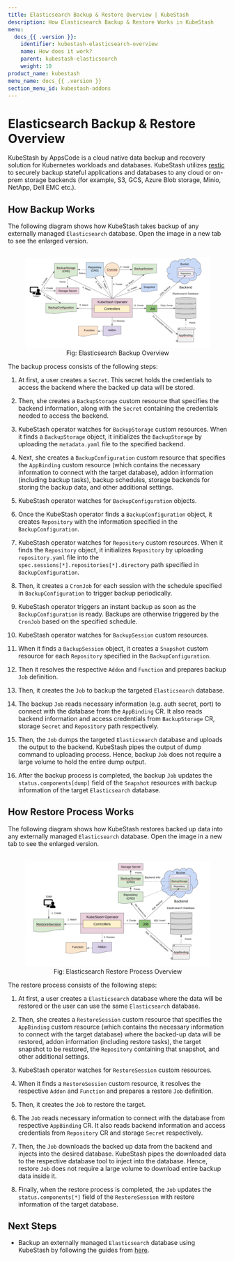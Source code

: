 ```yaml
---
title: Elasticsearch Backup & Restore Overview | KubeStash
description: How Elasticsearch Backup & Restore Works in KubeStash
menu:
  docs_{{ .version }}:
    identifier: kubestash-elasticsearch-overview
    name: How does it work?
    parent: kubestash-elasticsearch
    weight: 10
product_name: kubestash
menu_name: docs_{{ .version }}
section_menu_id: kubestash-addons
---
```


# Elasticsearch Backup & Restore Overview

KubeStash by AppsCode is a cloud native data backup and recovery solution for Kubernetes workloads and databases. KubeStash utilizes [restic](https://github.com/restic/restic) to securely backup stateful applications and databases to any cloud or on-prem storage backends (for example, S3, GCS, Azure Blob storage, Minio, NetApp, Dell EMC etc.).

## How Backup Works

The following diagram shows how KubeStash takes backup of any externally managed `Elasticsearch` database. Open the image in a new tab to see the enlarged version.

<figure align="center">
  <img alt="Elasticsearch Backup Overview" src="/docs/addons/elasticsearch/overview/images/backup_overview.svg">
  <figcaption align="center">Fig: Elasticsearch Backup Overview</figcaption>
</figure>

The backup process consists of the following steps:

1. At first, a user creates a `Secret`. This secret holds the credentials to access the backend where the backed up data will be stored.

2. Then, she creates a `BackupStorage` custom resource that specifies the backend information, along with the `Secret` containing the credentials needed to access the backend.

3. KubeStash operator watches for `BackupStorage` custom resources. When it finds a `BackupStorage` object, it initializes the `BackupStorage` by uploading the `metadata.yaml` file to the specified backend.

4. Next, she creates a `BackupConfiguration` custom resource that specifies the `AppBinding` custom resource (which contains the necessary information to connect with the target database), addon information (including backup tasks), backup schedules, storage backends for storing the backup data, and other additional settings.

5. KubeStash operator watches for `BackupConfiguration` objects.

6. Once the KubeStash operator finds a `BackupConfiguration` object, it creates `Repository` with the information specified in the `BackupConfiguration`.

7. KubeStash operator watches for `Repository` custom resources. When it finds the `Repository` object, it initializes `Repository` by uploading `repository.yaml` file into the `spec.sessions[*].repositories[*].directory` path specified in `BackupConfiguration`.

8. Then, it creates a `CronJob` for each session with the schedule specified in `BackupConfiguration` to trigger backup periodically.

9. KubeStash operator triggers an instant backup as soon as the `BackupConfiguration` is ready. Backups are otherwise triggered by the `CronJob` based on the specified schedule.

10. KubeStash operator watches for `BackupSession` custom resources.

11. When it finds a `BackupSession` object, it creates a `Snapshot` custom resource for each `Repository` specified in the `BackupConfiguration`.

12. Then it resolves the respective `Addon` and `Function` and prepares backup `Job` definition.

13. Then, it creates the `Job` to backup the targeted `Elasticsearch` database.

14. The backup `Job` reads necessary information (e.g. auth secret, port)  to connect with the database from the `AppBinding` CR. It also reads backend information and access credentials from `BackupStorage` CR, storage `Secret` and `Repository` path respectively.

15. Then, the `Job` dumps the targeted `Elasticsearch` database and uploads the output to the backend. KubeStash pipes the output of dump command to uploading process. Hence, backup `Job` does not require a large volume to hold the entire dump output.

16. After the backup process is completed, the backup `Job` updates the `status.components[dump]` field of the `Snapshot` resources with backup information of the target `Elasticsearch` database.

## How Restore Process Works

The following diagram shows how KubeStash restores backed up data into any externally managed `Elasticsearch` database. Open the image in a new tab to see the enlarged version.

<figure align="center">
  <img alt="Database Restore Overview" src="/docs/addons/elasticsearch/overview/images/restore_overview.svg">
  <figcaption align="center">Fig: Elasticsearch Restore Process Overview</figcaption>
</figure>


The restore process consists of the following steps:

1. At first, a user creates a `Elasticsearch` database where the data will be restored or the user can use the same `Elasticsearch` database.

2. Then, she creates a `RestoreSession` custom resource that specifies the `AppBinding` custom resource (which contains the necessary information to connect with the target database) where the backed-up data will be restored, addon information (including restore tasks), the target snapshot to be restored, the `Repository` containing that snapshot, and other additional settings.

3. KubeStash operator watches for `RestoreSession` custom resources.

4. When it finds a `RestoreSession` custom resource, it resolves the respective `Addon` and `Function` and prepares a restore `Job` definition.

5. Then, it creates the `Job` to restore the target.

6. The `Job` reads necessary information to connect with the database from respective `AppBinding` CR. It also reads backend information and access credentials from `Repository` CR and storage `Secret` respectively.

7. Then, the `Job` downloads the backed up data from the backend and injects into the desired database. KubeStash pipes the downloaded data to the respective database tool to inject into the database. Hence, restore `Job` does not require a large volume to download entire backup data inside it.

8. Finally, when the restore process is completed, the `Job` updates the `status.components[*]` field of the `RestoreSession` with restore information of the target database.

## Next Steps

- Backup an externally managed `Elasticsearch` database using KubeStash by following the guides from [here](/docs/addons/elasticsearch/logical/index.md).